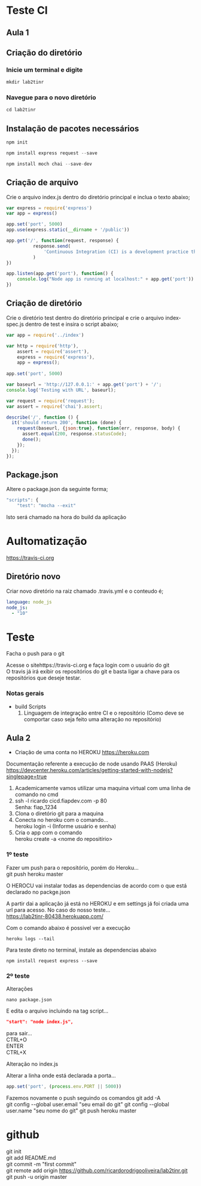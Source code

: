 # Teste CI

## Aula 1

## Criação do diretório

### Inicie um terminal e digite
```node.js
mkdir lab2tinr
```
### Navegue para o novo diretório
```node.js
cd lab2tinr
```

## Instalação de pacotes necessários
```node.js
npm init  

npm install express request --save

npm install moch chai --save-dev
```

## Criação de arquivo
Crie o arquivo index.js dentro do diretório principal e inclua o texto abaixo;
```node.js
var express = require('express')
var app = express()

app.set('port', 5000)
app.use(express.static(__dirname + '/public'))

app.get('/', function(request, response) {
          response.send(
              'Continuous Integration (CI) is a development practice that requires developers to integrate code into a sh    ared repository several times a day. Each check-in is then verified by an automated build, allowing teams to detect problems early.'
          )
})

app.listen(app.get('port'), function() {
    console.log("Node app is running at localhost:" + app.get('port'))
})

```

## Criação de diretório
Crie o diretório test dentro do diretório principal e crie o arquivo index-spec.js dentro de test e insira o script abaixo;
```node.js
var app = require('../index')

var http = require('http'),
    assert = require('assert'),
    express = require('express'),
    app = express();
    
app.set('port', 5000)

var baseurl = 'http://127.0.0.1:' + app.get('port') + '/';
console.log('Testing with URL', baseurl);

var request = require('request');
var assert = require('chai').assert;

describe('/', function () {
  it('should return 200', function (done) {
    request(baseurl, {json:true}, function(err, response, body) {
      assert.equal(200, response.statusCode);
      done();
    });
  });
});
```

## Package.json
Altere o package.json da seguinte forma;
```node.js
"scripts": {
    "test": "mocha --exit"
```
Isto será chamado na hora do build da aplicação

# Aultomatização
https://travis-ci.org

## Diretório novo
Criar novo diretório na raiz chamado .travis.yml e o conteudo é;
```yml
language: node_js
node_js:
  - "10"
```

# Teste
Facha o push para o git

Acesse o sitehttps://travis-ci.org e faça login com o usuário do git  
O travis já irá exibir os repositórios do git e basta ligar a chave para os repositórios que deseje testar.


### Notas gerais
* build Scripts
    1. Linguagem de integração entre CI e o repositório (Como deve se comportar caso seja feito uma alteração no repositório)


## Aula 2

* Criação de uma conta no HEROKU https://heroku.com  

Documentação referente a execução de node usando PAAS (Heroku)
https://devcenter.heroku.com/articles/getting-started-with-nodejs?singlepage=true

1. Academicamente vamos utilizar uma maquina virtual com uma linha de comando no cmd  
2. ssh -l ricardo cicd.fiapdev.com -p 80  
Senha: fiap_1234  
3. Clona o diretório git para a maquina  
4. Conecta no heroku com o comando...  
  heroku login -i (Informe usuário e senha)  
5. Cria o app com o comando  
  heroku create -a <nome do repositírio>  

### 1º teste
Fazer um push para o repositório, porém do Heroku...  
git push heroku master

O HEROCU vai instalar todas as dependencias de acordo com o que está declarado no packge.json

A partir dai a aplicação já está no HEROKU e em settings já foi criada uma url para acesso. No caso do nosso teste...  
https://lab2tinr-80438.herokuapp.com/  

Com o comando abaixo é possivel ver a execução
```dos
heroku logs --tail
```
Para teste direto no terminal, instale as dependencias abaixo  
```node
npm install request express --save
```

### 2º teste
Alterações
```dos
nano package.json
```
E edita o arquivo incluindo na tag script...  
```json
"start": "node index.js",
```

para sair...  
CTRL+O  
ENTER  
CTRL+X  

Alteração no index.js  

Alterar a linha onde está declarada a porta...  
```node.js
app.set('port', (process.env.PORT || 5000))
```

Fazemos novamente o push seguindo os comandos
git add -A  
git config --global user.email "seu email do git"
git config --global user.name "seu nome do git"
git push heroku master




# github

git init  
git add README.md  
git commit -m "first commit"  
git remote add origin https://github.com/ricardorodrigooliveira/lab2tinr.git  
git push -u origin master  
